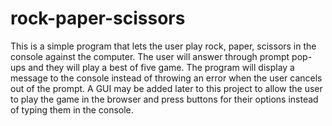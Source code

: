 # rock-paper-scissors
This is a simple program that lets the user play rock, paper, scissors
in the console against the computer. The user will answer through prompt pop-ups
and they will play a best of five game. The program will display a message to the console instead
of throwing an error when the user cancels out of the prompt. A GUI may be added later to this
project to allow the user to play the game in the browser and press buttons for their options instead
of typing them in the console.